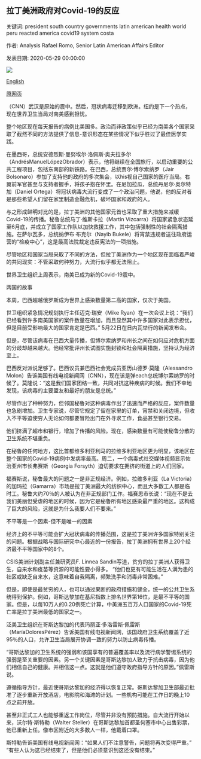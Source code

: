## 拉丁美洲政府对Covid-19的反应

关键词: president south country governments latin american health world peru reacted america covid19 system costa

作者: Analysis Rafael Romo, Senior Latin American Affairs Editor

发表日期: 2020-05-29 00:00:00

![](https://cdn.cnn.com/cnnnext/dam/assets/200528152133-costa-rica-manejo-covid19-super-tease.jpg)

[English](How%20Latin%20American%20governments%20reacted%20to%20Covid-19.md)

[原网页](https://edition.cnn.com/2020/05/29/americas/coronavirus-costa-rica-brazil-analysis-intl/index.html)

（CNN）武汉是原始的震中。然后，冠状病毒迁移到欧洲。纽约是下一个热点，现在世界卫生当局对南美感到担忧。

整个地区现在每天报告的病例比美国多。政治而非政策似乎已经为南美各个国家采取了截然不同的方法提供了信息-意识形态在某些情况下似乎胜过了最佳医学实践。

在墨西哥，总统安德烈斯·曼努埃尔·洛佩斯·奥夫拉多尔（AndrésManuelLópezObrador）表示，他将继续在全国旅行，以启动重要的公共工程项目，包括东南部的新铁路。在巴西，总统贾尔·博尔索纳罗（Jair Bolsonaro）参加了支持他的政府的多次集会，以his视自己国家的医疗当局。右翼前军官甚至与支持者握手，将孩子抱在怀里。在尼加拉瓜，总统丹尼尔·奥尔特加（Daniel Ortega）将冠状病毒大流行变成了一个政治问题，他说，他的反对者是那些希望人们留在家里制造金融危机，破坏国家和政府的人。

与之形成鲜明对比的是，拉丁美洲的其他国家元首也采取了重大措施来减缓Covid-19的传播。秘鲁总统马丁·维斯卡拉（Martin Vizcarra）将国家紧急状态延至6月底，并成立了国家工作队以加快救援工作，其中包括强制性的社会隔离措施。在萨尔瓦多，总统纳伊布·布克尔（Nayib Bukele）将宵禁违规者送往政府运营的“检疫中心”，这是最高法院裁定违反宪法的一项措施。

尽管地区和国家当局采取了不同的方法，但拉丁美洲作为一个地区现在面临着严峻的共同现实：不管采取何种努力，大流行似乎都无法阻止。

世界卫生组织上周表示，南美已成为新的Covid-19震中。

两国的故事

本周，巴西超越俄罗斯成为世界上感染数量第二高的国家，仅次于美国。

世卫组织紧急情况规划执行主任迈克·瑞安（Mike Ryan）在一次会议上说：“我们已经看到许多南美国家的案件数量在增加，而且显然其中许多国家对此表示担忧，但是目前受影响最大的国家肯定是巴西。” 5月22日在日内瓦举行的新闻发布会。

但是，尽管该病毒在巴西大量传播，但博尔索纳罗和州长之间在如何应对危机方面的分歧却越来越大。他经常批评州长试图实施封锁和社会隔离措施，坚持认为经济至上。

巴西反对派说足够了。巴西议员兼巴西社会党成员亚历山德罗·莫隆（Alessandro Molon）告诉美国有线电视新闻网（CNN），现在该是弹each总统博尔索纳罗的时候了。莫隆说：“这是我们国家团结一致，共同对抗这种疾病的时候。我们不幸地发现，该病毒的主要盟友和最好的朋友是总统。”

尽管作出了种种努力，但邻国秘鲁对这种病毒作出了迅速而严格的反应，案件数量也急剧增加。卫生专家说，尽管它规定了留在家里的订单，宵禁和关闭边境，但收入不平等迫使穷人无论如何都要冒险出门在外寻求工作，食品甚至银行交易。

他们挤满了超市和银行，增加了传播的风险。现在，感染数量有可能使秘鲁分散的卫生系统不堪重负。

在秘鲁的任何地方，这比首都维多利亚利马的拉维多利亚地区更为明显，该地区在整个国家的Covid-19病例中发病率最高。周二，一个病毒式社交媒体视频显示佐治亚州市长弗赛斯（Georgia Forsyth）迫切要求在拥挤的街道上的人们回家。

福赛斯说，秘鲁最大的问题之一是非正规经济。例如，拉维多利亚（La Victoria）的加玛拉（Gamarra）市场是拉丁美洲最大的纺织中心，而且大多数工人都是临时工。秘鲁大约70％的人被认为在非正规部门工作。福赛思市长说：“现在不是去我们美丽但受虐的地区的时候，因为它是秘鲁所有地区感染最严重的地区。这构成了巨大的风险，这就是为什么我要人们不要来。”

不平等是一个因素-但不是唯一的因素

经济上的不平等可能会扩大冠状病毒的传播范围，这是拉丁美洲许多国家特别关注的问题。根据战略与国际研究中心最近的一份报告，拉丁美洲拥有世界上20个经济最不平等国家中的8个。

CSIS美洲计划副主任兼研究员F. Linnea Sandin写道，贫穷的拉丁美洲人获得卫生，自来水和疫苗等资源的可能性要小得多。 “他们也更有可能生活在人满为患的社区或缺乏自来水，这意味着自我隔离，频繁洗手和消毒非常困难。”

但是，即使是最贫穷的人，也可以通过果断的政府措施和健全，统一的公共卫生系统得到保护。例如，哥斯达黎加在基尼指数上排名世界第16位，是最不平等的国家。但是，以每10万人的0.20例死亡计算，中美洲五百万人口国家的Covid-19死亡率是拉丁美洲最低的国家之一。

泛美卫生组织在哥斯达黎加的代表玛丽亚·多洛雷斯·佩雷斯（MaríaDoloresPérez）告诉美国有线电视新闻网，该国政府卫生系统覆盖了近95％的人口，允许卫生当局展开协调一致的努力以防止病毒传播。

“哥斯达黎加的卫生系统的强弱和该国享有的普遍覆盖率以及流行病学警惕系统的强弱是至关重要的因素。另一个关键因素是哥斯达黎加人致力于抗击病毒，因为他们相信自己的健康。并相信这一点。这就是他们遵守政府指导方针的原因。”佩雷斯说。

遵循指导方针，最近使哥斯达黎加的经济得以恢复正常。哥斯达黎加卫生部最近批准了逐步重新开放酒店，电影院和海滩的计划。一些机构可能在工作日的晚上10点之前开放。

甚至非正式工人也能够重返工作岗位，尽管并非没有预防措施。自大流行开始以来，沃尔特·斯特勒（Walter Steller）在哥斯达黎加首都圣何塞市中心出售彩票，他已重新上任。像市区附近的大多数人一样，他戴着口罩。

斯特勒告诉美国有线电视新闻网：“如果人们不注意警告，问题将再次变得严重。” “有些人认为这已经结束了，但是他们必须意识到这还没有结束。”